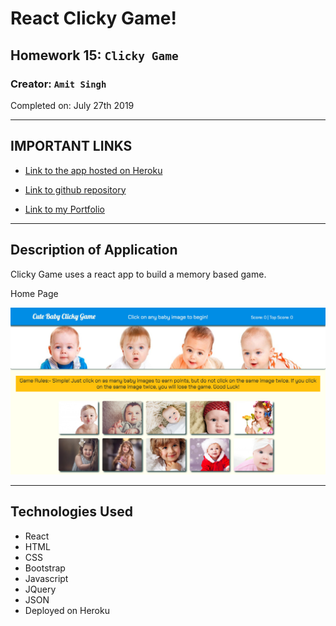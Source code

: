 # React Clicky Game!
## Homework 15: `Clicky Game`

### **Creator:** `Amit Singh`

Completed on: July 27th 2019

- - -
## IMPORTANT LINKS

* [Link to the app hosted on Heroku](https://cute-baby-clicky-game.herokuapp.com/)

* [Link to github repository](https://github.com/amitsinghgh19/clicky-game.git)

* [Link to my Portfolio](https://amitsinghgh19.github.io/Bootstrap-Portfolio/)
- - - 

## Description of Application
Clicky Game uses a react app to build a memory based game. 

Home Page

![Homepage](./public/assets/images/homepage.png)

- - -
## Technologies Used
- React 
- HTML
- CSS
- Bootstrap
- Javascript
- JQuery
- JSON
- Deployed on Heroku
